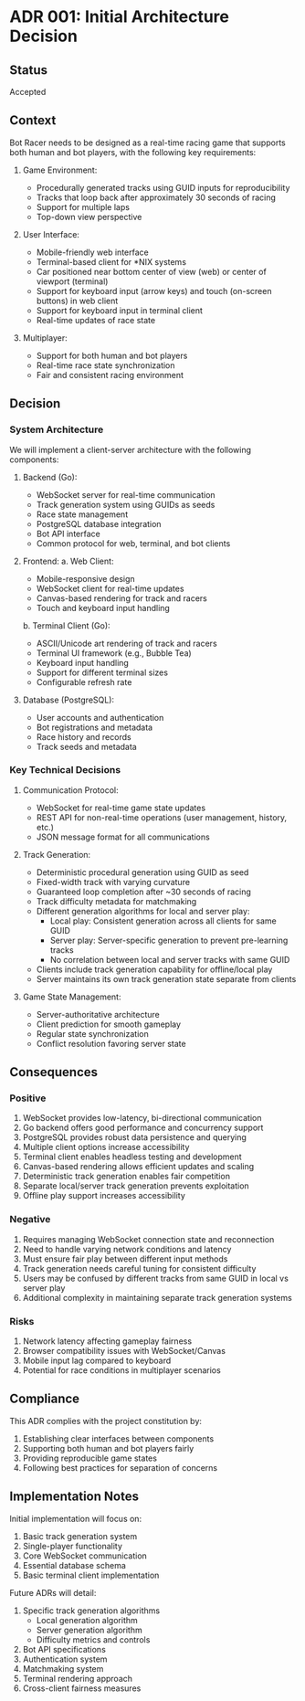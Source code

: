 # ADR 001: Initial Architecture Decision

## Status
Accepted

## Context
Bot Racer needs to be designed as a real-time racing game that supports both human and bot players, with the following key requirements:

1. Game Environment:
   - Procedurally generated tracks using GUID inputs for reproducibility
   - Tracks that loop back after approximately 30 seconds of racing
   - Support for multiple laps
   - Top-down view perspective

2. User Interface:
   - Mobile-friendly web interface
   - Terminal-based client for *NIX systems
   - Car positioned near bottom center of view (web) or center of viewport (terminal)
   - Support for keyboard input (arrow keys) and touch (on-screen buttons) in web client
   - Support for keyboard input in terminal client
   - Real-time updates of race state

3. Multiplayer:
   - Support for both human and bot players
   - Real-time race state synchronization
   - Fair and consistent racing environment

## Decision

### System Architecture
We will implement a client-server architecture with the following components:

1. Backend (Go):
   - WebSocket server for real-time communication
   - Track generation system using GUIDs as seeds
   - Race state management
   - PostgreSQL database integration
   - Bot API interface
   - Common protocol for web, terminal, and bot clients

2. Frontend:
   a. Web Client:
      - Mobile-responsive design
      - WebSocket client for real-time updates
      - Canvas-based rendering for track and racers
      - Touch and keyboard input handling

   b. Terminal Client (Go):
      - ASCII/Unicode art rendering of track and racers
      - Terminal UI framework (e.g., Bubble Tea)
      - Keyboard input handling
      - Support for different terminal sizes
      - Configurable refresh rate

3. Database (PostgreSQL):
   - User accounts and authentication
   - Bot registrations and metadata
   - Race history and records
   - Track seeds and metadata

### Key Technical Decisions

1. Communication Protocol:
   - WebSocket for real-time game state updates
   - REST API for non-real-time operations (user management, history, etc.)
   - JSON message format for all communications

2. Track Generation:
   - Deterministic procedural generation using GUID as seed
   - Fixed-width track with varying curvature
   - Guaranteed loop completion after ~30 seconds of racing
   - Track difficulty metadata for matchmaking
   - Different generation algorithms for local and server play:
     * Local play: Consistent generation across all clients for same GUID
     * Server play: Server-specific generation to prevent pre-learning tracks
     * No correlation between local and server tracks with same GUID
   - Clients include track generation capability for offline/local play
   - Server maintains its own track generation state separate from clients

3. Game State Management:
   - Server-authoritative architecture
   - Client prediction for smooth gameplay
   - Regular state synchronization
   - Conflict resolution favoring server state

## Consequences

### Positive
1. WebSocket provides low-latency, bi-directional communication
2. Go backend offers good performance and concurrency support
3. PostgreSQL provides robust data persistence and querying
4. Multiple client options increase accessibility
5. Terminal client enables headless testing and development
6. Canvas-based rendering allows efficient updates and scaling
7. Deterministic track generation enables fair competition
8. Separate local/server track generation prevents exploitation
9. Offline play support increases accessibility

### Negative
1. Requires managing WebSocket connection state and reconnection
2. Need to handle varying network conditions and latency
3. Must ensure fair play between different input methods
4. Track generation needs careful tuning for consistent difficulty
5. Users may be confused by different tracks from same GUID in local vs server play
6. Additional complexity in maintaining separate track generation systems

### Risks
1. Network latency affecting gameplay fairness
2. Browser compatibility issues with WebSocket/Canvas
3. Mobile input lag compared to keyboard
4. Potential for race conditions in multiplayer scenarios

## Compliance
This ADR complies with the project constitution by:
1. Establishing clear interfaces between components
2. Supporting both human and bot players fairly
3. Providing reproducible game states
4. Following best practices for separation of concerns

## Implementation Notes
Initial implementation will focus on:
1. Basic track generation system
2. Single-player functionality
3. Core WebSocket communication
4. Essential database schema
5. Basic terminal client implementation

Future ADRs will detail:
1. Specific track generation algorithms
   - Local generation algorithm
   - Server generation algorithm
   - Difficulty metrics and controls
2. Bot API specifications
3. Authentication system
4. Matchmaking system
5. Terminal rendering approach
6. Cross-client fairness measures
